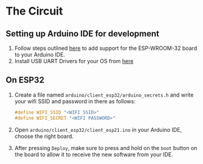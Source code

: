 # The Circuit

## Setting up Arduino IDE for development

1. Follow steps outlined [here](https://docs.espressif.com/projects/arduino-esp32/en/latest/installing.html) to add support for the ESP-WROOM-32 board to your Arduino IDE.
2. Install USB UART Drivers for your OS from [here](https://www.silabs.com/developers/usb-to-uart-bridge-vcp-drivers)

## On ESP32
1. Create a file named `arduino/client_esp32/arduino_secrets.h` and write your wifi SSID and password in there as follows:
   
   ```cpp
   #define WIFI_SSID "<WIFI SSID>"
   #define WIFI_SECRET "<WIFI PASSWORD>"
   ```

2. Open `arduino/client_esp32/client_esp21.ino` in your Arduino IDE, choose the right board.
3. After pressing `Deploy`, make sure to press and hold on the `boot` button on the board to allow it to receive the new software from your IDE.